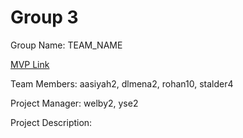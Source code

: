 # Group 3
Group Name: TEAM_NAME

[MVP Link](https://docs.google.com/document/d/1EHvy6w2JALIM-PHxOIHjtPMsRjJE9Fq1whcbQ0bcAvA/edit?usp=sharing)

Team Members: aasiyah2, dlmena2, rohan10, stalder4

Project Manager: welby2, yse2

Project Description:
